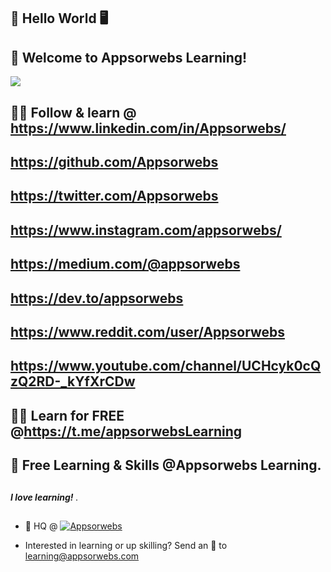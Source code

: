 ## 👋 Hello World 🖥️

## 🔮 Welcome to Appsorwebs Learning!

<img src='https://res.cloudinary.com/appsorwebs/image/upload/v1658158446/Appsorwebs_Learning_mvrohr.jpg' >

## 👨‍💻 Follow & learn @ https://www.linkedin.com/in/Appsorwebs/
## https://github.com/Appsorwebs
## https://twitter.com/Appsorwebs
## https://www.instagram.com/appsorwebs/
## https://medium.com/@appsorwebs
## https://dev.to/appsorwebs
## https://www.reddit.com/user/Appsorwebs
## https://www.youtube.com/channel/UCHcyk0cQzQ2RD-_kYfXrCDw
## 👨‍💻 Learn for FREE @https://t.me/appsorwebsLearning

## 🧙 Free Learning & Skills @Appsorwebs Learning.
##
<strong><em> I love learning! </em></strong>.
##
- 🏢 HQ @ <a href="https://appsorwebs.com" target="_blank"><img alt="Appsorwebs" src="https://img.shields.io/badge/-Appsorwebs-2962FF?logo=Appsorwebs&style=flat-square" /></a>



- Interested in learning or up skilling? Send an 📧 to learning@appsorwebs.com


<p>


</p>

<!-- Appsorwebs/Appsorwebs is a ✨ special ✨ repository because its `README.md` (this file) appears on your GitHub profile.
You can click the Preview link to take a look at your changes.
